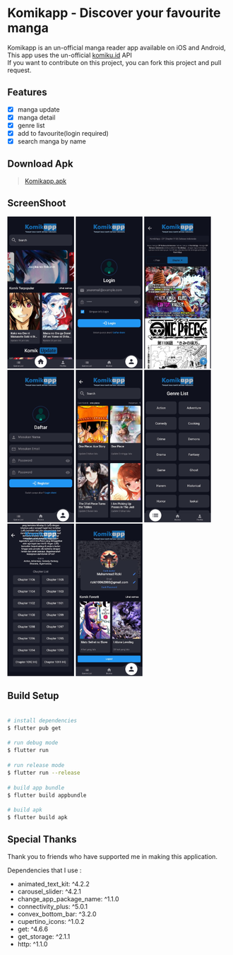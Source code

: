 # Komikapp - Discover your favourite manga
Komikapp is an un-official manga reader app available on iOS and Android,
This app uses the un-official [komiku.id](https://github.com/MuhammadRizki003/komikku-api) API <br>
If you want to contribute on this project, you can fork this project and pull request.

## Features

- [x] manga update
- [x] manga detail
- [x] genre list
- [x] add to favourite(login required)
- [x] search manga by name

## Download Apk
> [Komikapp.apk](https://github.com/MuhammadRizki003/Komikapp/releases/tag/v1.0)

## ScreenShoot

<img src="home.jpg" width="30%"> <img src="login.jpg" width="30%">
<img src="readingpage.jpg" width="30%"> <img src="register.jpg" width="30%">
<img src="findbyname.jpg" width="30%"> <img src="genrelist.jpg" width="30%">
<img src="mangadetail2.jpg" width="30%"> <img src="profile.jpg" width="30%">

## Build Setup
``` bash

# install dependencies
$ flutter pub get

# run debug mode
$ flutter run

# run release mode
$ flutter run --release

# build app bundle
$ flutter build appbundle

# build apk
$ flutter build apk

```

## Special Thanks
Thank you to friends who have supported me in making this application.  

Dependencies that I use :

-  animated_text_kit: ^4.2.2
-  carousel_slider: ^4.2.1
-  change_app_package_name: ^1.1.0
-  connectivity_plus: ^5.0.1
-  convex_bottom_bar: ^3.2.0
-  cupertino_icons: ^1.0.2
-  get: ^4.6.6
-  get_storage: ^2.1.1
-  http: ^1.1.0

